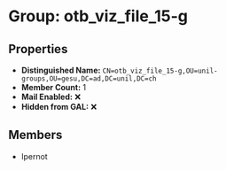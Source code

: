 # Group: otb_viz_file_15-g

## Properties

- **Distinguished Name:** `CN=otb_viz_file_15-g,OU=unil-groups,OU=gesu,DC=ad,DC=unil,DC=ch`
- **Member Count:** 1
- **Mail Enabled:** ❌
- **Hidden from GAL:** ❌

## Members

- lpernot
